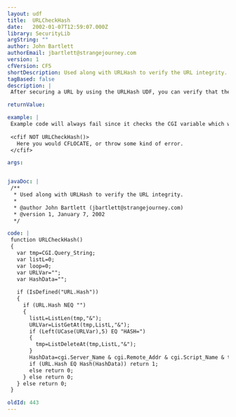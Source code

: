 ```yaml
---
layout: udf
title:  URLCheckHash
date:   2002-01-07T12:59:07.000Z
library: SecurityLib
argString: ""
author: John Bartlett
authorEmail: jbartlett@strangejourney.com
version: 1
cfVersion: CF5
shortDescription: Used along with URLHash to verify the URL integrity.
tagBased: false
description: |
 After securing a URL by using the URLHash UDF, you can verify that the URL's integrity remains unchanged by verifying the security Hash vale with URLCheckHash.

returnValue: 

example: |
 Example code will always fail since it checks the CGI variable which will not be correct for this template.
 
 <cfif NOT URLCheckHash()>
   Here you would CFLOCATE, or throw some kind of error.
 </cfif>

args:


javaDoc: |
 /**
  * Used along with URLHash to verify the URL integrity.
  * 
  * @author John Bartlett (jbartlett@strangejourney.com) 
  * @version 1, January 7, 2002 
  */

code: |
 function URLCheckHash()
 {
   var tmp=CGI.Query_String;
   var listL=0;
   var loop=0;
   var URLVar="";
   var HashData="";
 
   if (IsDefined("URL.Hash"))
   {
     if (URL.Hash NEQ "")
     {
       listL=ListLen(tmp,"&");
       URLVar=ListGetAt(tmp,ListL,"&");
       if (Left(UCase(URLVar),5) EQ "HASH=")
       {
         tmp=ListDeleteAt(tmp,ListL,"&");
       }
       HashData=cgi.Server_Name & cgi.Remote_Addr & cgi.Script_Name & tmp;
       if (URL.Hash EQ Hash(HashData)) return 1;
       else return 0;
     } else return 0;
   } else return 0;
 }

oldId: 443
---
```


